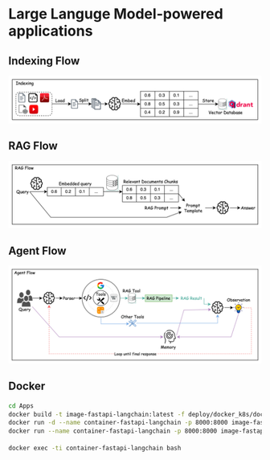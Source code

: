 # Large Languge Model-powered applications

## Indexing Flow

![Indexing Flow](./diagrams/Indexing%20Flow.jpeg)

## RAG Flow

![RAG Flow](./diagrams/RAG%20Flow.jpeg)

## Agent Flow

![Agent Flow](./diagrams/Agent%20Flow.jpeg)

## Docker

```bash
cd Apps
docker build -t image-fastapi-langchain:latest -f deploy/docker_k8s/docker-files/Dockerfile.FastApi-LangChain .
docker run -d --name container-fastapi-langchain -p 8000:8000 image-fastapi-langchain:latest
docker run --name container-fastapi-langchain -p 8000:8000 image-fastapi-langchain:latest

docker exec -ti container-fastapi-langchain bash

```
